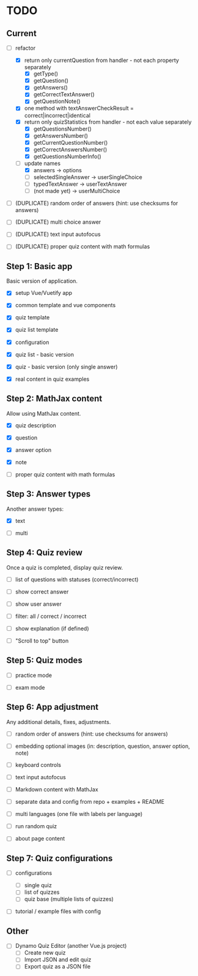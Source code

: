 # TODO

## Current

- [ ] refactor
    - [x] return only currentQuestion from handler - not each property separately
        - [x] getType()
        - [x] getQuestion()
        - [x] getAnswers()
        - [x] getCorrectTextAnswer()
        - [x] getQuestionNote()
    - [x] one method with textAnswerCheckResult = correct|incorrect|identical
    - [x] return only quizStatistics from handler - not each value separately
        - [x] getQuestionsNumber()
        - [x] getAnswersNumber()
        - [x] getCurrentQuestionNumber()
        - [x] getCorrectAnswersNumber()
        - [x] getQuestionsNumberInfo()
    - [ ] update names
        - [x] answers -> options
        - [ ] selectedSingleAnswer -> userSingleChoice
        - [ ] typedTextAnswer -> userTextAnswer
        - [ ] (not made yet) -> userMultiChoice
- [ ] (DUPLICATE) random order of answers (hint: use checksums for answers)
- [ ] (DUPLICATE) multi choice answer
- [ ] (DUPLICATE) text input autofocus
- [ ] (DUPLICATE) proper quiz content with math formulas


## Step 1: Basic app

Basic version of application.

- [x] setup Vue/Vuetify app
- [x] common template and vue components
- [x] quiz template
- [x] quiz list template
- [x] configuration
- [x] quiz list - basic version
- [x] quiz - basic version (only single answer)
- [x] real content in quiz examples


## Step 2: MathJax content

Allow using MathJax content.

- [x] quiz description
- [x] question
- [x] answer option
- [x] note
- [ ] proper quiz content with math formulas


## Step 3: Answer types

Another answer types:

- [x] text
- [ ] multi


## Step 4: Quiz review

Once a quiz is completed, display quiz review.

- [ ] list of questions with statuses (correct/incorrect)
- [ ] show correct answer
- [ ] show user answer
- [ ] filter: all / correct / incorrect
- [ ] show explanation (if defined)
- [ ] "Scroll to top" button


## Step 5: Quiz modes

- [ ] practice mode
- [ ] exam mode


## Step 6: App adjustment

Any additional details, fixes, adjustments.

- [ ] random order of answers (hint: use checksums for answers)
- [ ] embedding optional images (in: description, question, answer option, note)
- [ ] keyboard controls
- [ ] text input autofocus
- [ ] Markdown content with MathJax
- [ ] separate data and config from repo + examples + README
- [ ] multi languages (one file with labels per language)
- [ ] run random quiz
- [ ] about page content


## Step 7: Quiz configurations

- [ ] configurations
    - [ ] single quiz
    - [ ] list of quizzes
    - [ ] quiz base (multiple lists of quizzes)
- [ ] tutorial / example files with config


## Other

- [ ] Dynamo Quiz Editor (another Vue.js project)
    - [ ] Create new quiz
    - [ ] Import JSON and edit quiz
    - [ ] Export quiz as a JSON file
